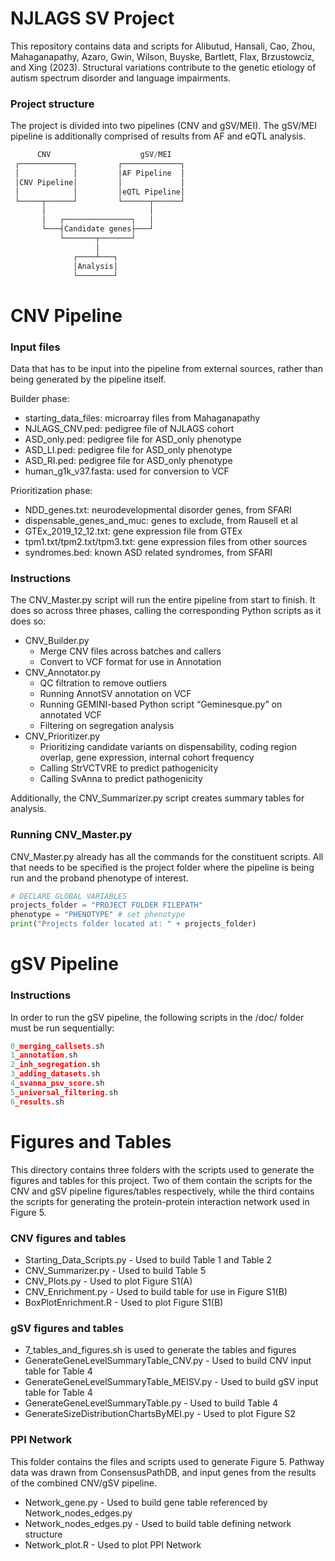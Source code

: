 # NJLAGS SV Project

This repository contains data and scripts for Alibutud, Hansali, Cao, Zhou, Mahaganapathy, Azaro, Gwin, Wilson, Buyske, Bartlett, Flax, Brzustowciz, and Xing (2023). Structural variations contribute to the genetic etiology of autism spectrum disorder and language impairments. 

### Project structure

The project is divided into two pipelines (CNV and gSV/MEI). The gSV/MEI pipeline is additionally comprised of results from AF and eQTL analysis.

```jsx
      CNV                    gSV/MEI
 ┌────────────┐         ┌─────────────┐
 │            │         │AF Pipeline  │
 │CNV Pipeline│         │             │
 │            │         │eQTL Pipeline│
 └─────┬──────┘         └──────┬──────┘
       │                       │
       │   ┌───────────────┐   │
       └───┤Candidate genes├───┘
           └───────┬───────┘
                   │
              ┌────┴───┐
              │Analysis│
              └────────┘
```

# CNV Pipeline

### Input files

Data that has to be input into the pipeline from external sources, rather than being generated by the pipeline itself.

Builder phase:

- starting_data_files: microarray files from Mahaganapathy
- NJLAGS_CNV.ped: pedigree file of NJLAGS cohort
- ASD_only.ped: pedigree file for ASD_only phenotype
- ASD_LI.ped: pedigree file for ASD_only phenotype
- ASD_RI.ped: pedigree file for ASD_only phenotype
- human_g1k_v37.fasta: used for conversion to VCF

Prioritization phase:

- NDD_genes.txt: neurodevelopmental disorder genes, from SFARI
- dispensable_genes_and_muc: genes to exclude, from Rausell et al
- GTEx_2019_12_12.txt: gene expression file from GTEx
- tpm1.txt/tpm2.txt/tpm3.txt: gene expression files from other sources
- syndromes.bed: known ASD related syndromes, from SFARI

### Instructions

The CNV_Master.py script will run the entire pipeline from start to finish. It does so across three phases, calling the corresponding Python scripts as it does so:

- CNV_Builder.py
    - Merge CNV files across batches and callers
    - Convert to VCF format for use in Annotation
- CNV_Annotator.py
    - QC filtration to remove outliers
    - Running AnnotSV annotation on VCF
    - Running GEMINI-based Python script “Geminesque.py” on annotated VCF
    - Filtering on segregation analysis
- CNV_Prioritizer.py
    - Prioritizing candidate variants on dispensability, coding region overlap, gene expression, internal cohort frequency
    - Calling StrVCTVRE to predict pathogenicity
    - Calling SvAnna to predict pathogenicity

Additionally, the CNV_Summarizer.py script creates summary tables for analysis.

### Running CNV_Master.py

CNV_Master.py already has all the commands for the constituent scripts. All that needs to be specified is the project folder where the pipeline is being run and the proband phenotype of interest.

```python
# DECLARE GLOBAL VARIABLES
projects_folder = "PROJECT FOLDER FILEPATH"
phenotype = "PHENOTYPE" # set phenotype
print("Projects folder located at: " + projects_folder)
```

# gSV Pipeline

### Instructions

In order to run the gSV pipeline, the following scripts in the /doc/ folder must be run sequentially:

```python
0_merging_callsets.sh
1_annotation.sh
2_inh_segregation.sh
3_adding_datasets.sh
4_svanna_psv_score.sh
5_universal_filtering.sh
6_results.sh
```

# Figures and Tables

This directory contains three folders with the scripts used to generate the figures and tables for this project. Two of them contain the scripts for the CNV and gSV pipeline figures/tables respectively, while the third contains the scripts for generating the protein-protein interaction network used in Figure 5.

### CNV figures and tables

- Starting_Data_Scripts.py - Used to build Table 1 and Table 2
- CNV_Summarizer.py - Used to build Table 5
- CNV_Plots.py - Used to plot Figure S1(A)
- CNV_Enrichment.py - Used to build table for use in Figure S1(B)
- BoxPlotEnrichment.R - Used to plot Figure S1(B)

### gSV figures and tables
- 7_tables_and_figures.sh is used to generate the tables and figures
- GenerateGeneLevelSummaryTable_CNV.py - Used to build CNV input table for Table 4
- GenerateGeneLevelSummaryTable_MEISV.py - Used to build gSV input table for Table 4
- GenerateGeneLevelSummaryTable.py - Used to build Table 4
- GenerateSizeDistributionChartsByMEI.py - Used to plot Figure S2

### PPI Network

This folder contains the files and scripts used to generate Figure 5. Pathway data was drawn from ConsensusPathDB, and input genes from the results of the combined CNV/gSV pipeline.

- Network_gene.py - Used to build gene table referenced by Network_nodes_edges.py
- Network_nodes_edges.py - Used to build table defining network structure
- Network_plot.R - Used to plot PPI Network
